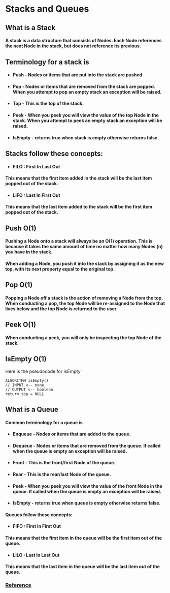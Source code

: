 # Stacks and Queues
## What is a Stack
#### A stack is a data structure that consists of Nodes. Each Node references the next Node in the stack, but does not reference its previous.

## Terminology for a stack is

* #### Push - Nodes or items that are put into the stack are pushed
* #### Pop - Nodes or items that are removed from the stack are popped. When you attempt to pop an empty stack an exception will be raised.
* #### Top - This is the top of the stack.
* #### Peek - When you peek you will view the value of the top Node in the stack. When you attempt to peek an empty stack an exception will be raised.
* #### IsEmpty - returns true when stack is empty otherwise returns false.

## Stacks follow these concepts:

* #### FILO : First In Last Out
#### This means that the first item added in the stack will be the last item popped out of the stack.

* #### LIFO : Last In First Out
#### This means that the last item added to the stack will be the first item popped out of the stack.

## Push O(1)
#### Pushing a Node onto a stack will always be an O(1) operation. This is because it takes the same amount of time no matter how many Nodes (n) you have in the stack.

#### When adding a Node, you push it into the stack by assigning it as the new top, with its next property equal to the original top.


## Pop O(1)
#### Popping a Node off a stack is the action of removing a Node from the top. When conducting a pop, the top Node will be re-assigned to the Node that lives below and the top Node is returned to the user.


## Peek O(1)
#### When conducting a peek, you will only be inspecting the top Node of the stack.


## IsEmpty O(1)
Here is the pseudocode for isEmpty
```
ALGORITHM isEmpty()
// INPUT <-- none
// OUTPUT <-- boolean
return top = NULL
```

## What is a Queue
#### Common terminology for a queue is

* #### Enqueue - Nodes or items that are added to the queue.
* #### Dequeue - Nodes or items that are removed from the queue. If called when the queue is empty an exception will be raised.
* #### Front - This is the front/first Node of the queue.
* #### Rear - This is the rear/last Node of the queue.
* #### Peek - When you peek you will view the value of the front Node in the queue. If called when the queue is empty an exception will be raised.
* #### IsEmpty - returns true when queue is empty otherwise returns false.
#### Queues follow these concepts:

* #### FIFO : First In First Out
#### This means that the first item in the queue will be the first item out of the queue.

* #### LILO : Last In Last Out
#### This means that the last item in the queue will be the last item out of the queue.

### **[Reference](https://codefellows.github.io/common_curriculum/data_structures_and_algorithms/Code_401/class-10/resources/stacks_and_queues.html)**